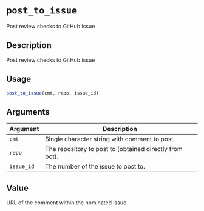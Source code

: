 # `post_to_issue`

Post review checks to GitHub issue


## Description

Post review checks to GitHub issue


## Usage

```r
post_to_issue(cmt, repo, issue_id)
```


## Arguments

Argument      |Description
------------- |----------------
`cmt`     |     Single character string with comment to post.
`repo`     |     The repository to post to (obtained directly from bot).
`issue_id`     |     The number of the issue to post to.


## Value

URL of the comment within the nominated issue


